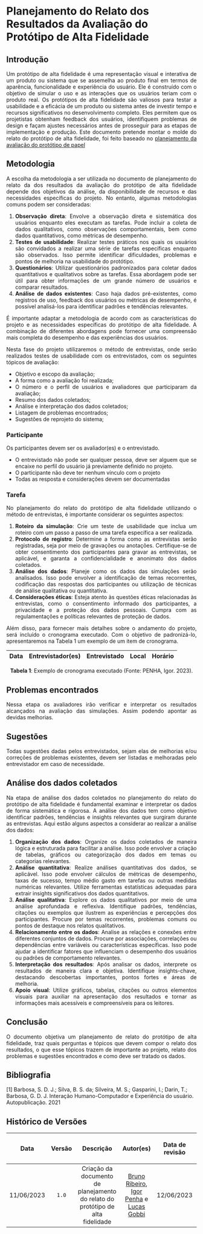 <div class="body">

# Planejamento do Relato dos Resultados da Avaliação do Protótipo de Alta Fidelidade

## Introdução

<div align="justify">

Um protótipo de alta fidelidade é uma representação visual e interativa de um produto ou sistema que se assemelha ao produto final em termos de aparência, funcionalidade e experiência do usuário. Ele é construído com o objetivo de simular o uso e as interações que os usuários teriam com o produto real. Os protótipos de alta fidelidade são valiosos para testar a usabilidade e a eficácia de um produto ou sistema antes de investir tempo e recursos significativos no desenvolvimento completo. Eles permitem que os projetistas obtenham feedback dos usuários, identifiquem problemas de design e façam ajustes necessários antes de prosseguir para as etapas de implementação e produção. Este documento pretende montar o molde do relato do protótipo de alta fidelidade, foi feito baseado no [planejamento da avaliação do protótipo de papel](https://github.com/Interacao-Humano-Computador/2023.1-BancoCentral/tree/master/docs/design_prototipo/prototipo-alta-fidelidade/planejamento-avaliacao-paf.md)

## Metodologia

A escolha da metodologia a ser utilizada no documento de planejamento do relato da dos resultados da avaliação do protótipo de alta fidelidade depende dos objetivos da análise, da disponibilidade de recursos e das necessidades específicas do projeto. No entanto, algumas metodologias comuns podem ser consideradas:

1. **Observação direta**: Envolve a observação direta e sistemática dos usuários enquanto eles executam as tarefas. Pode incluir a coleta de dados qualitativos, como observações comportamentais, bem como dados quantitativos, como métricas de desempenho.
2. **Testes de usabilidade**: Realizar testes práticos nos quais os usuários são convidados a realizar uma série de tarefas específicas enquanto são observados. Isso permite identificar dificuldades, problemas e pontos de melhoria na usabilidade do protótipo.
3. **Questionários**: Utilizar questionários padronizados para coletar dados quantitativos e qualitativos sobre as tarefas. Essa abordagem pode ser útil para obter informações de um grande número de usuários e comparar resultados.
4. **Análise de dados existentes**: Caso haja dados pré-existentes, como registros de uso, feedback dos usuários ou métricas de desempenho, é possível analisá-los para identificar padrões e tendências relevantes.

É importante adaptar a metodologia de acordo com as características do projeto e as necessidades específicas do protótipo de alta fidelidade. A combinação de diferentes abordagens pode fornecer uma compreensão mais completa do desempenho e das experiências dos usuários.

Nesta fase do projeto utilizaremos o método de entrevistas, onde serão realizados testes de usabilidade com os entrevistados, com os seguintes tópicos de avaliação:

- Objetivo e escopo da avaliação;
- A forma como a avaliação foi realizada;
- O número e o perfil de usuários e avaliadores que participaram da avaliação;
- Resumo dos dados coletados;
- Análise e interpretação dos dados coletados;
- Listagem de problemas encontrados;
- Sugestões de reprojeto do sistema;

### Participante

Os participantes devem ser os avaliador(es) e o entrevistado. 
 - O entrevistado não pode ser qualquer pessoa, deve ser alguem que se encaixe no perfil do usuário já previamente definido no projeto. 
 - O participante não deve ter nenhum vínculo com o projeto
 - Todas as resposta e considerações devem ser documentadas

### Tarefa
No planejamento do relato do protótipo de alta fidelidade utilizando o método de entrevistas, é importante considerar os seguintes aspectos:

1. **Roteiro da simulação**: Crie um teste de usabilidade que inclua um roteiro com um passo a passo de uma tarefa específica a ser realizada.
2. **Protocolo de registro**: Determine a forma como as entrevistas serão registradas, seja por meio de gravações ou anotações. Certifique-se de obter consentimento dos participantes para gravar as entrevistas, se aplicável, e garanta a confidencialidade e anonimato dos dados coletados.
3. **Análise dos dados**: Planeje como os dados das simulações serão analisados. Isso pode envolver a identificação de temas recorrentes, codificação das respostas dos participantes ou utilização de técnicas de análise qualitativa ou quantitativa.
4. **Considerações éticas**: Esteja atento às questões éticas relacionadas às entrevistas, como o consentimento informado dos participantes, a privacidade e a proteção dos dados pessoais. Cumpra com as regulamentações e políticas relevantes de proteção de dados.

Além disso, para fornecer mais detalhes sobre o andamento do projeto, será incluído o cronograma executado. Com o objetivo de padronizá-lo, apresentaremos na Tabela 1 um exemplo de um item de cronograma.

| Data | Entrevistador(es) | Entrevistado | Local | Horário |
| :--: | :---------------: | :----------: | :---: | :-----: |
<div style="text-align: center">
    <p> <b>Tabela 1</b>: Exemplo de cronograma executado (Fonte: PENHA, Igor. 2023).</p>
</div>

## Problemas encontrados 

Nessa etapa os avaliadores irão verificar e interpretar os resultados alcançados na avaliação das simulações. Assim podendo apontar as devidas melhorias.

## Sugestões

Todas sugestões dadas pelos entrevistados, sejam elas de melhorias e/ou correções de problemas existentes, devem ser listadas e melhoradas pelo entrevistador em caso de necessidade.

## Análise dos dados coletados

Na etapa de análise dos dados coletados no planejamento do relato do protótipo de alta fidelidade é fundamental examinar e interpretar os dados de forma sistemática e rigorosa. A análise dos dados tem como objetivo identificar padrões, tendências e insights relevantes que surgiram durante as entrevistas. Aqui estão alguns aspectos a considerar ao realizar a análise dos dados:

1. **Organização dos dados**: Organize os dados coletados de maneira lógica e estruturada para facilitar a análise. Isso pode envolver a criação de tabelas, gráficos ou categorização dos dados em temas ou categorias relevantes.
2. **Análise quantitativa**: Realize análises quantitativas dos dados, se aplicável. Isso pode envolver cálculos de métricas de desempenho, taxas de sucesso, tempo médio gasto em tarefas ou outras medidas numéricas relevantes. Utilize ferramentas estatísticas adequadas para extrair insights significativos dos dados quantitativos.
3. **Análise qualitativa**: Explore os dados qualitativos por meio de uma análise aprofundada e reflexiva. Identifique padrões, tendências, citações ou exemplos que ilustrem as experiências e percepções dos participantes. Procure por temas recorrentes, problemas comuns ou pontos de destaque nos relatos qualitativos.
4. **Relacionamento entre os dados**: Analise as relações e conexões entre diferentes conjuntos de dados. Procure por associações, correlações ou dependências entre variáveis ou características específicas. Isso pode ajudar a identificar fatores que influenciam o desempenho dos usuários ou padrões de comportamento relevantes.
5. **Interpretação dos resultados**: Após analisar os dados, interprete os resultados de maneira clara e objetiva. Identifique insights-chave, destacando descobertas importantes, pontos fortes e áreas de melhoria.
6. **Apoio visual**: Utilize gráficos, tabelas, citações ou outros elementos visuais para auxiliar na apresentação dos resultados e tornar as informações mais acessíveis e compreensíveis para os leitores.

## Conclusão

O documento objetiva um planejamento de relato do protótipo de alta fidelidade, traz quais perguntas e tópicos que devem compor o relato dos resultados, o que esse tópicos trazem de importante ao projeto, relato dos problemas e sugestões encontrados e como deve ser tratado os dados.

</div>

## Bibliografia

[1] Barbosa, S. D. J.; Silva, B. S. da; Silveira, M. S.; Gasparini, I.; Darin, T.; Barbosa, G. D. J. Interação Humano-Computador e Experiência do usuário. Autopublicação. 2021

## Histórico de Versões

| <p align="center">Data</p> | <p align="center">Versão</p> | <p align="center">Descrição</p> | <p align="center">Autor(es)</p> | <p align="center">Data de revisão</p> | <p align="center">Revisor(es)</p> |
| :--:       | :----: | :-------: | :---: | :-------------: | :-----: |
| 11/06/2023 | `1.0`  | Criação da documento de planejamento do relato do protótipo de alta fidelidade | [Bruno Ribeiro](https://github.com/BrunoRiibeiro), [Igor Penha](https://github.com/igorpenhaa) e [Lucas Gobbi](https://github.com/LucasBergholz)  | 12/06/2023 | [Larissa Gomes](https://github.com/larigs) |

</div>

